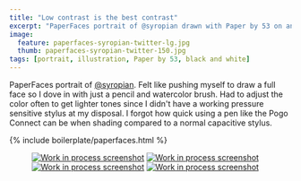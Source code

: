 ```yaml
---
title: "Low contrast is the best contrast"
excerpt: "PaperFaces portrait of @syropian drawn with Paper by 53 on an iPad."
image: 
  feature: paperfaces-syropian-twitter-lg.jpg
  thumb: paperfaces-syropian-twitter-150.jpg
tags: [portrait, illustration, Paper by 53, black and white]
---
```


PaperFaces portrait of [@syropian](http://twitter.com/syropian). Felt like pushing myself to draw a full face so I dove in with just a pencil and watercolor brush. Had to adjust the color often to get lighter tones since I didn't have a working pressure sensitive stylus at my disposal. I forgot how quick using a pen like the Pogo Connect can be when shading compared to a normal capacitive stylus.

{% include boilerplate/paperfaces.html %}

<figure class="half">
	<a href="{{ site.url }}/assets/images/paperfaces-syropian-process-1-lg.jpg"><img src="{{ site.url }}/assets/images/paperfaces-syropian-process-1-600.jpg" alt="Work in process screenshot"></a>
	<a href="{{ site.url }}/assets/images/paperfaces-syropian-process-2-lg.jpg"><img src="{{ site.url }}/assets/images/paperfaces-syropian-process-2-600.jpg" alt="Work in process screenshot"></a>
	<a href="{{ site.url }}/assets/images/paperfaces-syropian-process-3-lg.jpg"><img src="{{ site.url }}/assets/images/paperfaces-syropian-process-3-600.jpg" alt="Work in process screenshot"></a>
	<a href="{{ site.url }}/assets/images/paperfaces-syropian-process-4-lg.jpg"><img src="{{ site.url }}/assets/images/paperfaces-syropian-process-4-600.jpg" alt="Work in process screenshot"></a>
</figure>